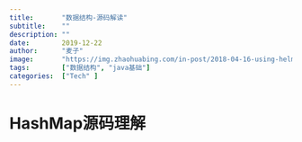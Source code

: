 ```yaml
---
title:       "数据结构-源码解读"
subtitle:    ""
description: ""
date:        2019-12-22
author:      "麦子"
image:       "https://img.zhaohuabing.com/in-post/2018-04-16-using-helm-to-deploy-to-kubernetes/buffalo.jpg"
tags:        ["数据结构", "java基础"]
categories:  ["Tech" ]
---
```


# HashMap源码理解